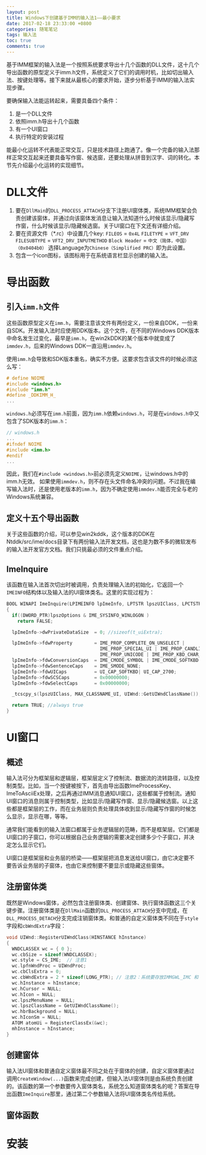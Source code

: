 ```yaml
---
layout: post
title: Windows下创建基于IMM的输入法1——最小要求
date: 2017-02-18 23:33:00 +0800
categories: 随笔笔记
tags: 输入法
toc: true
comments: true
---
```

基于IMM框架的输入法是一个按照系统要求导出十几个函数的DLL文件，这十几个导出函数的原型定义于imm.h文件，系统定义了它们的调用时机，比如切出输入法、按键处理等。接下来就从最核心的要求开始，逐步分析基于IMM的输入法实现步骤。
<!-- more -->
要确保输入法能运转起来，需要具备四个条件：
1. 是一个DLL文件
2. 依照imm.h导出十几个函数
3. 有一个UI窗口
4. 执行特定的安装过程

能最小化运转不代表能正常交互，只是技术路径上跑通了。像一个完备的输入法那样正常交互起来还要具备写作窗、候选窗，还要处理从拼音到汉字、词的转化。本节先介绍最小化运转的实现细节。

# DLL文件
1. 要在`DllMain`的`DLL_PROCESS_ATTACH`分支下注册UI窗体类，系统IMM框架会负责创建该窗体，并通过向该窗体发消息让输入法知道什么时候该显示/隐藏写作窗，什么时候该显示/隐藏候选窗。关于UI窗口在下文还有详细介绍。
2. 要在资源文件（*.rc）中设置几个key:
`FILEOS` = `0x4L`
`FILETYPE` = `VFT_DRV`
`FILESUBTYPE` = `VFT2_DRV_INPUTMETHOD`
`Block Header` = `中文（简体，中国）（0x0404b0）` 选择Language为`Chinese（Simplified PRC）`即为此设置。
3. 包含一个icon图标，该图标用于在系统语言栏显示创建的输入法。

# 导出函数
## 引入`imm.h`文件
这些函数原型定义在`imm.h`，需要注意该文件有两份定义，一份来自DDK，一份来自SDK。开发输入法时应使用DDK版本。这个文件，在不同的Windows DDK版本中命名发生过变化，最早是`imm.h`，在win2kDDK的某个版本中就变成了`immdev.h`，后来的Windows DDK一直沿用`immdev.h`。

使用`imm.h`会导致和SDK版本重名，确实不方便。这要求包含该文件的时候必须这么写：
``` c++
# define NOIME
#include <windows.h>
#include "imm.h"
#define _DDKIMM_H_
...
```
`windows.h`必须写在`imm.h`前面，因为`imm.h`依赖`windows.h`，可是在`windows.h`中又包含了SDK版本的`imm.h`：
``` c++
// windows.h
...
#ifndef NOIME
#include <imm.h>
#endif
...
```
因此，我们在`#include <windows.h>`前必须先定义`NOIME`，让windows.h中的imm.h无效。
如果使用`immdev.h`，则不存在头文件命名冲突的问题。不过我在编写输入法时，还是使用老版本的`imm.h`，因为不确定使用`immdev.h`能否完全与老的Windows系统兼容。
## 定义十五个导出函数
关于这些函数的介绍，可以参见win2kddk，这个版本的DDK在Ntddk/src/ime/docs目录下有两份输入法开发文档，这也是为数不多的微软发布的输入法开发官方文档。我们只挑最必须的文件重点介绍。
## ImeInquire
该函数在输入法首次切出时被调用，负责处理输入法的初始化，它返回一个`IMEINFO`结构体以及输入法的UI窗体类名。这里的实现过程为：
``` c++
BOOL WINAPI ImeInquire(LPIMEINFO lpImeInfo, LPTSTR lpszUIClass, LPCTSTR lpszOptions)
{
  if((DWORD_PTR)lpszOptions & IME_SYSINFO_WINLOGON )
    return FALSE;

  lpImeInfo->dwPrivateDataSize  = 0; //sizeof(t_uiExtra);

  lpImeInfo->fdwProperty        = IME_PROP_COMPLETE_ON_UNSELECT | 
                                  IME_PROP_SPECIAL_UI | IME_PROP_CANDLIST_START_FROM_1 | 
                                  IME_PROP_UNICODE | IME_PROP_KBD_CHAR_FIRST;
  lpImeInfo->fdwConversionCaps  = IME_CMODE_SYMBOL | IME_CMODE_SOFTKBD | IME_CMODE_FULLSHAPE;
  lpImeInfo->fdwSentenceCaps    = IME_SMODE_NONE;
  lpImeInfo->fdwUICaps          = UI_CAP_SOFTKBD| UI_CAP_2700;
  lpImeInfo->fdwSCSCaps         = 0x00000000;
  lpImeInfo->fdwSelectCaps      = 0x00000000;

  _tcscpy_s(lpszUIClass, MAX_CLASSNAME_UI, UIWnd::GetUIWndClassName());

  return TRUE; //always true
}
```

# UI窗口
## 概述
输入法可分为框架层和逻辑层，框架层定义了控制流、数据流的流转路径，以及控制类型。比如，当一个按键被按下，首先由导出函数ImeProcessKey、ImeToAsciiEx处理，之后再通过IMM消息通知UI窗口，这些都属于控制流。通知UI窗口的消息则属于控制类型，比如显示/隐藏写作窗、显示/隐藏候选窗。以上这些都是框架层的工作，而在业务层则负责处理具体收到显示/隐藏写作窗的时候怎么显示，显示在哪，等等。

通常我们能看到的输入法窗口都属于业务逻辑层的范畴，而不是框架层。它们都是UI窗口的子窗口，你可以根据自己业务逻辑的需要决定创建多少个子窗口，并决定怎么显示它们。

UI窗口是框架层和业务层的桥梁——框架层把消息发送给UI窗口，由它决定要不要告诉业务层的子窗体，也由它来控制要不要显示或隐藏这些窗体。

## 注册窗体类
既然是Windows窗体，必然包含注册窗体类、创建窗体、执行窗体函数这三个关键步骤。注册窗体类是在`DllMain`函数的`DLL_PROCESS_ATTACH`分支中完成，在`DLL_PROCESS_DETACH`分支完成注销窗体类。和普通的自定义窗体类不同在于`style`字段和`cbWndExtra`字段：
``` c++
void UIWnd::RegisterUIWndClass(HINSTANCE hInstance)
{
  WNDCLASSEX wc = { 0 };
  wc.cbSize = sizeof(WNDCLASSEX);
  wc.style = CS_IME;  // 注意1
  wc.lpfnWndProc = UIWndProc;
  wc.cbClsExtra = 0;
  wc.cbWndExtra = 2 * sizeof(LONG_PTR); // 注意2：系统要存放IMMGWL_IMC 和 IMMGWL_PRIVATE
  wc.hInstance = hInstance;
  wc.hCursor = NULL;
  wc.hIcon = NULL;
  wc.lpszMenuName = NULL;
  wc.lpszClassName = GetUIWndClassName();
  wc.hbrBackground = NULL;
  wc.hIconSm = NULL;
  ATOM atomUi = RegisterClassEx(&wc);
  mhInstance = hInstance;
}
```
## 创建窗体
输入法UI窗体和普通自定义窗体最不同之处在于窗体的创建，自定义窗体要通过调用`CreateWindow(...)`函数来完成创建，但输入法UI窗体则是由系统负责创建的。该函数的第一个参数要传入窗体类名，系统怎么知道窗体类名的呢？答案在导出函数`ImeInquire`那里，通过第二个参数输入法将UI窗体类名传给系统。

## 窗体函数
# 安装
